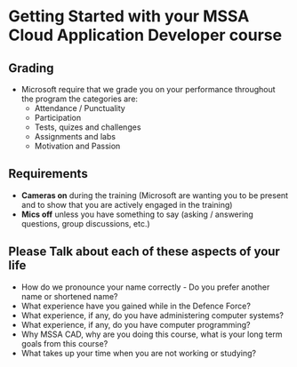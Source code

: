 # Getting Started with your MSSA Cloud Application Developer course

## Grading

- Microsoft require that we grade you on your performance throughout the program the categories are:
  - Attendance / Punctuality 
  - Participation
  - Tests, quizes and challenges
  - Assignments and labs
  - Motivation and Passion

## Requirements

- **Cameras on** during the training (Microsoft are wanting you to be present and to show that you are actively engaged in the training)
- **Mics off** unless you have something to say (asking / answering questions, group discussions, etc.)


## Please Talk about each of these aspects of your life

- How do we pronounce your name correctly - Do you prefer another name or shortened name?
- What experience have you gained while in the Defence Force?
- What experience, if any, do you have administering computer systems?
- What experience, if any, do you have computer programming?
- Why MSSA CAD, why are you doing this course, what is your long term goals from this course?
- What takes up your time when you are not working or studying?

